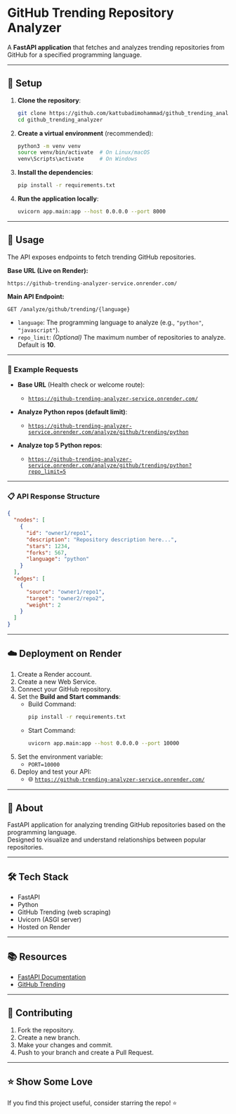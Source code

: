 # GitHub Trending Repository Analyzer

A **FastAPI application** that fetches and analyzes trending repositories from GitHub for a specified programming language.

---

## 🚀 Setup

1. **Clone the repository**:
   ```bash
   git clone https://github.com/kattubadimohammad/github_trending_analyzer.git
   cd github_trending_analyzer
   ```

2. **Create a virtual environment** (recommended):
   ```bash
   python3 -m venv venv
   source venv/bin/activate  # On Linux/macOS
   venv\Scripts\activate     # On Windows
   ```

3. **Install the dependencies**:
   ```bash
   pip install -r requirements.txt
   ```

4. **Run the application locally**:
   ```bash
   uvicorn app.main:app --host 0.0.0.0 --port 8000
   ```

---

## 📌 Usage

The API exposes endpoints to fetch trending GitHub repositories.

**Base URL (Live on Render):**
```
https://github-trending-analyzer-service.onrender.com/
```

**Main API Endpoint:**
```
GET /analyze/github/trending/{language}
```

- `language`: The programming language to analyze (e.g., `"python"`, `"javascript"`).
- `repo_limit`: *(Optional)* The maximum number of repositories to analyze. Default is **10**.

---

### 📎 Example Requests

- **Base URL** (Health check or welcome route):
  - [`https://github-trending-analyzer-service.onrender.com/`](https://github-trending-analyzer-service.onrender.com/)

- **Analyze Python repos (default limit)**:
  - [`https://github-trending-analyzer-service.onrender.com/analyze/github/trending/python`](https://github-trending-analyzer-service.onrender.com/analyze/github/trending/python)

- **Analyze top 5 Python repos**:
  - [`https://github-trending-analyzer-service.onrender.com/analyze/github/trending/python?repo_limit=5`](https://github-trending-analyzer-service.onrender.com/analyze/github/trending/python?repo_limit=5)

---

### 📋 API Response Structure

```json
{
  "nodes": [
    {
      "id": "owner1/repo1",
      "description": "Repository description here...",
      "stars": 1234,
      "forks": 567,
      "language": "python"
    }
  ],
  "edges": [
    {
      "source": "owner1/repo1",
      "target": "owner2/repo2",
      "weight": 2
    }
  ]
}
```

---

## ☁️ Deployment on Render

1. Create a Render account.
2. Create a new Web Service.
3. Connect your GitHub repository.
4. Set the **Build and Start commands**:
   - Build Command:
     ```bash
     pip install -r requirements.txt
     ```
   - Start Command:
     ```bash
     uvicorn app.main:app --host 0.0.0.0 --port 10000
     ```
5. Set the environment variable:
   - `PORT=10000`
6. Deploy and test your API:
   - 🌐 [`https://github-trending-analyzer-service.onrender.com/`](https://github-trending-analyzer-service.onrender.com/)

---

## 📖 About

FastAPI application for analyzing trending GitHub repositories based on the programming language.  
Designed to visualize and understand relationships between popular repositories.

---

## 🛠 Tech Stack

- FastAPI
- Python
- GitHub Trending (web scraping)
- Uvicorn (ASGI server)
- Hosted on Render

---

## 📚 Resources

- [FastAPI Documentation](https://fastapi.tiangolo.com/)
- [GitHub Trending](https://github.com/trending)

---

## 🤝 Contributing

1. Fork the repository.
2. Create a new branch.
3. Make your changes and commit.
4. Push to your branch and create a Pull Request.

---

## ⭐ Show Some Love

If you find this project useful, consider starring the repo! ⭐
```
